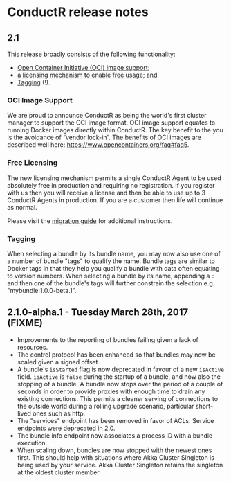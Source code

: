 # ConductR release notes

## 2.1

This release broadly consists of the following functionality:

* [Open Container Initiative (OCI) image support](#OCI_Image_Support);
* [a licensing mechanism to enable free usage](#Free_Licensing); and
* [Tagging](#Tagging) (!).

### OCI Image Support

We are proud to announce ConductR as being the world's first cluster manager to support the OCI image format. OCI image support equates to running Docker images directly within ConductR. The key benefit to the you is the avoidance of “vendor lock-in”. The benefits of OCI images are described well here: https://www.opencontainers.org/faq#faq5.

### Free Licensing

The new licensing mechanism permits a single ConductR Agent to be used absolutely free in production and requiring no registration. If you register with us then you will receive a license and then be able to use up to 3 ConductR Agents in production. If you are a customer then life will continue as normal.

Please visit the [migration guide](MigrationGuide#Production_Suite_Licensing) for additional instructions.

### Tagging

When selecting a bundle by its bundle name, you may now also use one of a number of bundle "tags" to qualify the name. Bundle tags are similar to Docker tags in that they help you qualify a bundle with data often equating to version numbers. When selecting a bundle by its name, appending a `:` and then one of the bundle's tags will further constrain the selection e.g. "mybundle:1.0.0-beta.1".

## 2.1.0-alpha.1 - Tuesday March 28th, 2017 (FIXME)

* Improvements to the reporting of bundles failing given a lack of resources.
* The control protocol has been enhanced so that bundles may now be scaled given a signed offset.
* A bundle's `isStarted` flag is now deprecated in favour of a new `isActive` field. `isActive` is `false` during the startup of a bundle, and now also the stopping of a bundle. A bundle now stops over the period of a couple of seconds in order to provide proxies with enough time to drain any existing connections. This permits a cleaner serving of connections to the outside world during a rolling upgrade scenario, particular short-lived ones such as http.
* The "services" endpoint has been removed in favor of ACLs. Service endpoints were deprecated in 2.0.
* The bundle info endpoint now associates a process ID with a bundle execution.
* When scaling down, bundles are now stopped with the newest ones first. This should help with situations where Akka Cluster Singleton is being used by your service. Akka Cluster Singleton retains the singleton at the oldest cluster member.